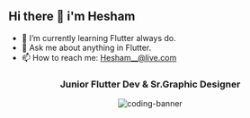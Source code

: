 ## Hi there 👋 i'm Hesham
- 🌱 I’m currently learning Flutter always do.
- 💬 Ask me about anything in Flutter.
- 📫 How to reach me: Hesham__@live.com

<h3 align="center">Junior Flutter Dev & Sr.Graphic Designer</h3>

<p align="center">
  <img src="https://user-images.githubusercontent.com/31604881/155272648-a797ca5b-d9b6-4327-8c32-ae775c7d5bfc.gif" alt="coding-banner" />
</p>
<!--
**HeshamAboHalawa/HeshamAboHalawa** is a ✨ _special_ ✨ repository because its `README.md` (this file) appears on your GitHub profile.

Here are some ideas to get you started:

- 🔭 I’m currently working on ...
- 🌱 I’m currently learning ...
- 👯 I’m looking to collaborate on ...
- 🤔 I’m looking for help with ...
- 💬 Ask me about ...
- 📫 How to reach me: ...
- 😄 Pronouns: ...
- ⚡ Fun fact: ...
-->
